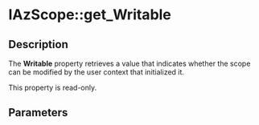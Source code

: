# IAzScope::get_Writable

## Description

The **Writable** property retrieves a value that indicates whether the scope can be modified by the user context that initialized it.

This property is read-only.

## Parameters